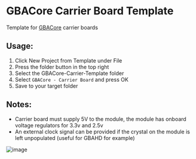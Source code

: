 # GBACore Carrier Board Template

Template for [GBACore](https://github.com/HDR/GBACore) carrier boards

## Usage:

1. Click New Project from Template under File
2. Press the folder button in the top right
3. Select the GBACore-Carrier-Template folder
4. Select `GBACore - Carrier Board` and press OK
5. Save to your target folder

## Notes:
- Carrier board must supply 5V to the module, the module has onboard voltage regulators for 3.3v and 2.5v
- An external clock signal can be provided if the crystal on the module is left unpopulated (useful for GBAHD for example)

![image](https://github.com/HDR/GBACore-Carrier-Template/assets/20230450/e64441ff-080d-46de-b105-9f849f8040de)
